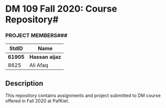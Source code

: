 # DM 109 Fall 2020: Course Repository#
### PROJECT MEMBERS###
StdID | Name
------------ | -------------
**61905** | **Hassan aijaz** 
8625 | Ali Afaq
 
## Description ##
This repository contains assignments and project submitted to DM course offered in Fall 2020 at PafKiet.
